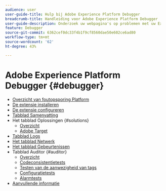 ```yaml
---
audience: user
user-guide-title: Hulp bij Adobe Experience Platform Debugger
breadcrumb-title: Handleiding voor Adobe Experience Platform Debugger
user-guide-description: Onderzoek uw webpagina's op problemen met uw Experience Platform-implementaties.
feature: Debugger
source-git-commit: 6362cef0dc33f4b1f9cf8560dae50e602ce6ad80
workflow-type: tm+mt
source-wordcount: '62'
ht-degree: 43%

---
```



# Adobe Experience Platform Debugger {#debugger}

* [Overzicht van foutopsporing Platform](./home.md)
* [De extensie installeren](./install-debugger.md)
* [De extensie configureren](./configure-debugger.md)
* [Tabblad Samenvatting](./summary.md)
* Het tabblad Oplossingen {#solutions}
   * [Overzicht](./solutions/overview.md)
   * [Adobe Target](./solutions/target.md)
* [Tabblad Logs](./logs.md)
* [Het tabblad Netwerk](./network.md)
* [Het tabblad Gebeurtenissen](./events.md)
* Tabblad Auditor {#auditor}
   * [Overzicht](./auditor/overview.md)
   * [Codeconsistentietests](./auditor/tag-consistency.md)
   * [Testen van de aanwezigheid van tags](./auditor/tag-presence.md)
   * [Configuratietests](./auditor/configuration.md)
   * [Alarmtests](./auditor/alerts.md)
* [Aanvullende informatie](./release-notes.md)
